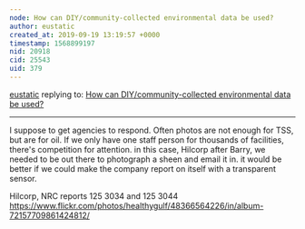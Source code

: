 ```yaml
---
node: How can DIY/community-collected environmental data be used?
author: eustatic
created_at: 2019-09-19 13:19:57 +0000
timestamp: 1568899197
nid: 20918
cid: 25543
uid: 379
---
```




[eustatic](../profile/eustatic) replying to: [How can DIY/community-collected environmental data be used?](../notes/wmacfarl/09-18-2019/how-can-diy-community-collected-environmental-data-be-used)

----
I suppose to get agencies to respond. Often photos are not enough for TSS, but are for oil. If we only have one staff person for thousands of facilities, there's competition for attention. in this case, Hilcorp after Barry, we needed to be out there to photograph a sheen and email it in.  it would be better if we could make the company report on itself with a transparent sensor. 

Hilcorp, NRC reports 125 3034 and 125 3044
https://www.flickr.com/photos/healthygulf/48366564226/in/album-72157709861424812/